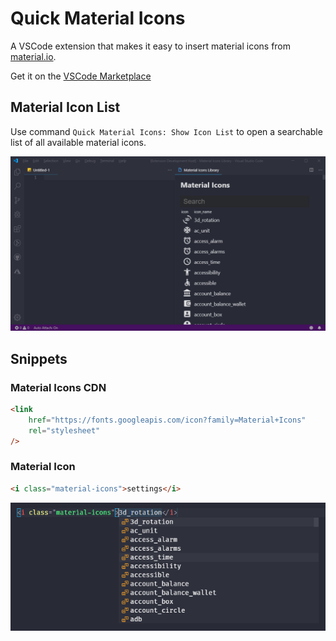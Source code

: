 # Quick Material Icons

A VSCode extension that makes it easy to insert material icons from [material.io](https://material.io/resources/icons/).

Get it on the [VSCode Marketplace](https://marketplace.visualstudio.com/items?itemName=Box-Of-Hats.quick-material-icons)

## Material Icon List

Use command `Quick Material Icons: Show Icon List` to open a searchable list of all available material icons.

![Preview of show icon list command](images/icon-list.png)

## Snippets

### Material Icons CDN

```html
<link
    href="https://fonts.googleapis.com/icon?family=Material+Icons"
    rel="stylesheet"
/>
```

### Material Icon

```html
<i class="material-icons">settings</i>
```

![Material icon snippet with suggestions](images/icon-suggestions.png)
